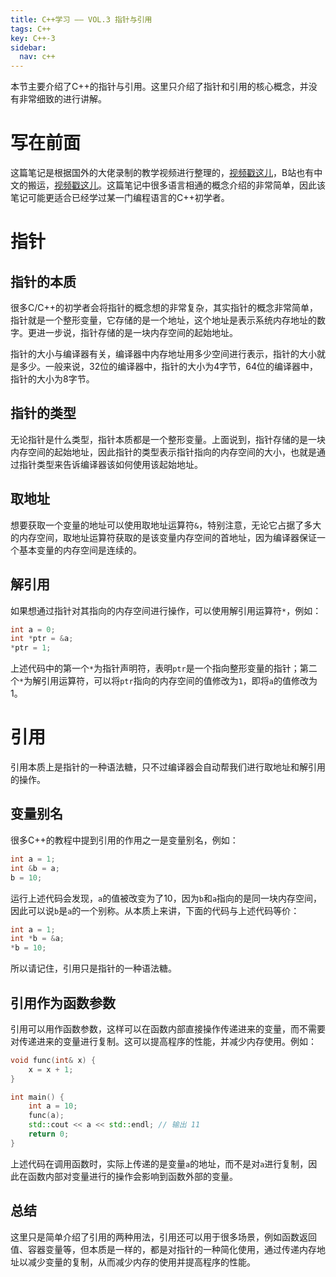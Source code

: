 ```yaml
---
title: C++学习 —— VOL.3 指针与引用
tags: C++
key: C++-3
sidebar:
  nav: c++
---
```


本节主要介绍了C++的指针与引用。这里只介绍了指针和引用的核心概念，并没有非常细致的进行讲解。<!--more-->

# 写在前面

这篇笔记是根据国外的大佬录制的教学视频进行整理的，[视频戳这儿](https://www.youtube.com/watch?v=18c3MTX0PK0&list=PLlrATfBNZ98dudnM48yfGUldqGD0S4FFb)，B站也有中文的搬运，[视频戳这儿](https://www.bilibili.com/video/BV1N24y1B7nQ?p=2&vd_source=0307132b97183cff4ff2138cf704f827)。这篇笔记中很多语言相通的概念介绍的非常简单，因此该笔记可能更适合已经学过某一门编程语言的C++初学者。

# 指针

## 指针的本质

很多C/C++的初学者会将指针的概念想的非常复杂，其实指针的概念非常简单，指针就是一个整形变量，它存储的是一个地址，这个地址是表示系统内存地址的数字。更进一步说，指针存储的是一块内存空间的起始地址。

指针的大小与编译器有关，编译器中内存地址用多少空间进行表示，指针的大小就是多少。一般来说，32位的编译器中，指针的大小为4字节，64位的编译器中，指针的大小为8字节。

## 指针的类型

无论指针是什么类型，指针本质都是一个整形变量。上面说到，指针存储的是一块内存空间的起始地址，因此指针的类型表示指针指向的内存空间的大小，也就是通过指针类型来告诉编译器该如何使用该起始地址。

## 取地址

想要获取一个变量的地址可以使用取地址运算符`&`，特别注意，无论它占据了多大的内存空间，取地址运算符获取的是该变量内存空间的首地址，因为编译器保证一个基本变量的内存空间是连续的。

## 解引用

如果想通过指针对其指向的内存空间进行操作，可以使用解引用运算符`*`，例如：

```cpp
int a = 0;
int *ptr = &a;
*ptr = 1;
```

上述代码中的第一个`*`为指针声明符，表明`ptr`是一个指向整形变量的指针；第二个`*`为解引用运算符，可以将`ptr`指向的内存空间的值修改为`1`，即将`a`的值修改为1。

# 引用

引用本质上是指针的一种语法糖，只不过编译器会自动帮我们进行取地址和解引用的操作。

## 变量别名

很多C++的教程中提到引用的作用之一是变量别名，例如：
```cpp
int a = 1;
int &b = a;
b = 10;
```

运行上述代码会发现，`a`的值被改变为了10，因为`b`和`a`指向的是同一块内存空间，因此可以说`b`是`a`的一个别称。从本质上来讲，下面的代码与上述代码等价：
```cpp
int a = 1;
int *b = &a;
*b = 10;
```

所以请记住，引用只是指针的一种语法糖。

## 引用作为函数参数

引用可以用作函数参数，这样可以在函数内部直接操作传递进来的变量，而不需要对传递进来的变量进行复制。这可以提高程序的性能，并减少内存使用。例如：

```cpp
void func(int& x) {
    x = x + 1;
}

int main() {
    int a = 10;
    func(a);
    std::cout << a << std::endl; // 输出 11
    return 0;
}
```

上述代码在调用函数时，实际上传递的是变量`a`的地址，而不是对`a`进行复制，因此在函数内部对变量进行的操作会影响到函数外部的变量。

## 总结

这里只是简单介绍了引用的两种用法，引用还可以用于很多场景，例如函数返回值、容器变量等，但本质是一样的，都是对指针的一种简化使用，通过传递内存地址以减少变量的复制，从而减少内存的使用并提高程序的性能。